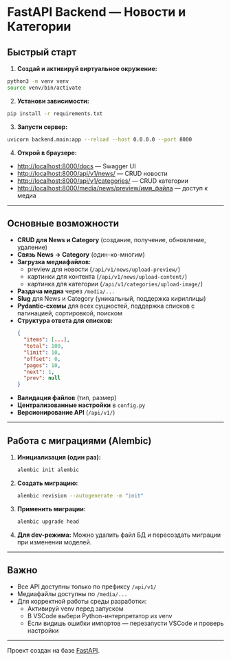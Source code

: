 # FastAPI Backend — Новости и Категории

## Быстрый старт

1. **Создай и активируй виртуальное окружение:**

```bash
python3 -m venv venv
source venv/bin/activate
```

2. **Установи зависимости:**

```bash
pip install -r requirements.txt
```

3. **Запусти сервер:**

```bash
uvicorn backend.main:app --reload --host 0.0.0.0 --port 8000
```

4. **Открой в браузере:**

- [http://localhost:8000/docs](http://localhost:8000/docs) — Swagger UI
- [http://localhost:8000/api/v1/news/](http://localhost:8000/api/v1/news/) — CRUD новости
- [http://localhost:8000/api/v1/categories/](http://localhost:8000/api/v1/categories/) — CRUD категории
- [http://localhost:8000/media/news/preview/имя_файла](http://localhost:8000/media/news/preview/имя_файла) — доступ к медиа

---

## Основные возможности

- **CRUD для News и Category** (создание, получение, обновление, удаление)
- **Связь News → Category** (один-ко-многим)
- **Загрузка медиафайлов:**
  - preview для новости (`/api/v1/news/upload-preview/`)
  - картинки для контента (`/api/v1/news/upload-content/`)
  - картинка для категории (`/api/v1/categories/upload-image/`)
- **Раздача медиа** через `/media/...`
- **Slug** для News и Category (уникальный, поддержка кириллицы)
- **Pydantic-схемы** для всех сущностей, поддержка списков с пагинацией, сортировкой, поиском
- **Структура ответа для списков:**
  ```json
  {
    "items": [...],
    "total": 100,
    "limit": 10,
    "offset": 0,
    "pages": 10,
    "next": 1,
    "prev": null
  }
  ```
- **Валидация файлов** (тип, размер)
- **Централизованные настройки** в `config.py`
- **Версионирование API** (`/api/v1/`)

---

## Работа с миграциями (Alembic)

1. **Инициализация (один раз):**
   ```bash
   alembic init alembic
   ```
2. **Создать миграцию:**
   ```bash
   alembic revision --autogenerate -m "init"
   ```
3. **Применить миграции:**
   ```bash
   alembic upgrade head
   ```
4. **Для dev-режима:**
   Можно удалить файл БД и пересоздать миграции при изменении моделей.

---

## Важно

- Все API доступны только по префиксу `/api/v1/`
- Медиафайлы доступны по `/media/...`
- Для корректной работы среды разработки:
  - Активируй venv перед запуском
  - В VSCode выбери Python-интерпретатор из venv
  - Если видишь ошибки импортов — перезапусти VSCode и проверь настройки

---

Проект создан на базе [FastAPI](https://fastapi.tiangolo.com/).
